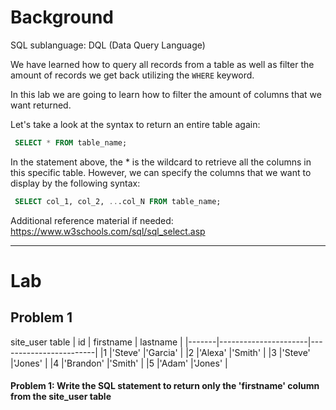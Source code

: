 # Background
SQL sublanguage: DQL (Data Query Language)

We have learned how to query all records from a table as well as filter the amount of records we get back utilizing the `WHERE` keyword.

In this lab we are going to learn how to filter the amount of columns that we want returned.

Let's take a look at the syntax to return an entire table again:
```sql
 SELECT * FROM table_name;
```

In the statement above, the * is the wildcard to retrieve all the columns in this specific table.
However, we can specify the columns that we want to display by the following syntax:
```sql
 SELECT col_1, col_2, ...col_N FROM table_name;
 ```

Additional reference material if needed: https://www.w3schools.com/sql/sql_select.asp
- - - 

# Lab

## Problem 1
site_user table
|   id  |     firstname        |        lastname        |
|-------|----------------------|------------------------|
|1      |'Steve'               |'Garcia'                |
|2      |'Alexa'               |'Smith'                 |
|3      |'Steve'               |'Jones'                 |
|4      |'Brandon'             |'Smith'                 |
|5      |'Adam'                |'Jones'                 |

#### Problem 1: Write the SQL statement to return only the 'firstname' column from the site_user table
